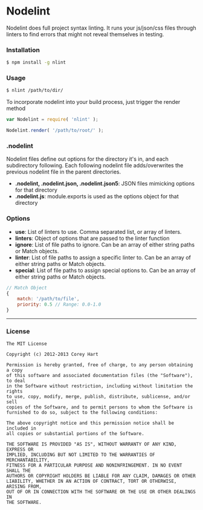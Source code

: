 # Nodelint

Nodelint does full project syntax linting. It runs your js/json/css files
through linters to find errors that might not reveal themselves in testing.


### Installation

```bash
$ npm install -g nlint
```


### Usage

```bash
$ nlint /path/to/dir/
```

To incorporate nodelint into your build process, just trigger the render method

```js
var Nodelint = require( 'nlint' );

Nodelint.render( '/path/to/root/' );
```


### .nodelint

Nodelint files define out options for the directory it's in, and each subdirectory 
following. Each following nodelint file adds/overwrites the previous nodelint file in
the parent directories.

* **.nodelint, .nodelint.json, .nodelint.json5**: JSON files mimicking options for that directory
* **.nodelint.js**: module.exports is used as the options object for that directory


### Options

* **use**: List of linters to use. Comma separated list, or array of linters.
* **linters**: Object of options that are passed to the linter function
* **ignore**: List of file paths to ignore. Can be an array of either string paths or Match objects.
* **linter**: List of file paths to assign a specific linter to. Can be an array of either string paths or Match objects.
* **special**: List of file paths to assign special options to. Can be an array of either string paths or Match objects.

```js
// Match Object
{
	match: '/path/to/file',
	priority: 0.5 // Range: 0.0-1.0
}
```

----
### License

```
The MIT License

Copyright (c) 2012-2013 Corey Hart

Permission is hereby granted, free of charge, to any person obtaining a copy
of this software and associated documentation files (the "Software"), to deal
in the Software without restriction, including without limitation the rights
to use, copy, modify, merge, publish, distribute, sublicense, and/or sell
copies of the Software, and to permit persons to whom the Software is
furnished to do so, subject to the following conditions:

The above copyright notice and this permission notice shall be included in
all copies or substantial portions of the Software.

THE SOFTWARE IS PROVIDED "AS IS", WITHOUT WARRANTY OF ANY KIND, EXPRESS OR
IMPLIED, INCLUDING BUT NOT LIMITED TO THE WARRANTIES OF MERCHANTABILITY,
FITNESS FOR A PARTICULAR PURPOSE AND NONINFRINGEMENT. IN NO EVENT SHALL THE
AUTHORS OR COPYRIGHT HOLDERS BE LIABLE FOR ANY CLAIM, DAMAGES OR OTHER
LIABILITY, WHETHER IN AN ACTION OF CONTRACT, TORT OR OTHERWISE, ARISING FROM,
OUT OF OR IN CONNECTION WITH THE SOFTWARE OR THE USE OR OTHER DEALINGS IN
THE SOFTWARE.
```
